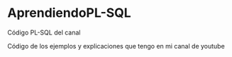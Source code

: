 # AprendiendoPL-SQL
Código PL-SQL del canal

Código de los ejemplos y explicaciones que tengo en mi canal de youtube


